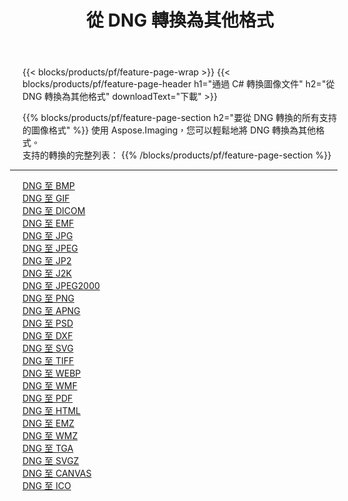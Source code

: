 ﻿---
title: 從 DNG 轉換為其他格式 
weight: 3920
url: /zh-hant/java/conversion/from/dng 
lang: zh-hant
langdirlevel: 2
locales: zh-hans,ja,it,ru,de,es,fr,nl,id,lt,pl,pt,vi,tr,ko,zh-hant,ar,hi,th,sv,cs,uk,he
description: 使用 Aspose.Imaging，您可以輕鬆地將 DNG 轉換為其他格式
---

{{< blocks/products/pf/feature-page-wrap >}}
{{< blocks/products/pf/feature-page-header h1="通過 C# 轉換圖像文件" h2="從 DNG 轉換為其他格式" downloadText="下載" >}}


{{% blocks/products/pf/feature-page-section  h2="要從 DNG 轉換的所有支持的圖像格式" %}}
使用 Aspose.Imaging，您可以輕鬆地將 DNG 轉換為其他格式。
<br/>
支持的轉換的完整列表：
{{% /blocks/products/pf/feature-page-section %}}
<div class="container-fluid productfamilypage bg-gray">
    <div class="convertypes bg-gray agp-content section">
        <div class="container">
		<hr style="margin-left:-20px;"/>
		<div class="row other-converters">
		    <div class='col-md-2 other-converter remove-lp remove-rp'><a href="/imaging/zh-hant/java/conversion/dng-to-bmp" >DNG 至 BMP</a></div><div class='col-md-2 other-converter remove-lp remove-rp'><a href="/imaging/zh-hant/java/conversion/dng-to-gif" >DNG 至 GIF</a></div><div class='col-md-2 other-converter remove-lp remove-rp'><a href="/imaging/zh-hant/java/conversion/dng-to-dicom" >DNG 至 DICOM</a></div><div class='col-md-2 other-converter remove-lp remove-rp'><a href="/imaging/zh-hant/java/conversion/dng-to-emf" >DNG 至 EMF</a></div><div class='col-md-2 other-converter remove-lp remove-rp'><a href="/imaging/zh-hant/java/conversion/dng-to-jpg" >DNG 至 JPG</a></div><div class='col-md-2 other-converter remove-lp remove-rp'><a href="/imaging/zh-hant/java/conversion/dng-to-jpeg" >DNG 至 JPEG</a></div><div class='col-md-2 other-converter remove-lp remove-rp'><a href="/imaging/zh-hant/java/conversion/dng-to-jp2" >DNG 至 JP2</a></div><div class='col-md-2 other-converter remove-lp remove-rp'><a href="/imaging/zh-hant/java/conversion/dng-to-j2k" >DNG 至 J2K</a></div><div class='col-md-2 other-converter remove-lp remove-rp'><a href="/imaging/zh-hant/java/conversion/dng-to-jpeg2000" >DNG 至 JPEG2000</a></div><div class='col-md-2 other-converter remove-lp remove-rp'><a href="/imaging/zh-hant/java/conversion/dng-to-png" >DNG 至 PNG</a></div><div class='col-md-2 other-converter remove-lp remove-rp'><a href="/imaging/zh-hant/java/conversion/dng-to-apng" >DNG 至 APNG</a></div><div class='col-md-2 other-converter remove-lp remove-rp'><a href="/imaging/zh-hant/java/conversion/dng-to-psd" >DNG 至 PSD</a></div><div class='col-md-2 other-converter remove-lp remove-rp'><a href="/imaging/zh-hant/java/conversion/dng-to-dxf" >DNG 至 DXF</a></div><div class='col-md-2 other-converter remove-lp remove-rp'><a href="/imaging/zh-hant/java/conversion/dng-to-svg" >DNG 至 SVG</a></div><div class='col-md-2 other-converter remove-lp remove-rp'><a href="/imaging/zh-hant/java/conversion/dng-to-tiff" >DNG 至 TIFF</a></div><div class='col-md-2 other-converter remove-lp remove-rp'><a href="/imaging/zh-hant/java/conversion/dng-to-webp" >DNG 至 WEBP</a></div><div class='col-md-2 other-converter remove-lp remove-rp'><a href="/imaging/zh-hant/java/conversion/dng-to-wmf" >DNG 至 WMF</a></div><div class='col-md-2 other-converter remove-lp remove-rp'><a href="/imaging/zh-hant/java/conversion/dng-to-pdf" >DNG 至 PDF</a></div><div class='col-md-2 other-converter remove-lp remove-rp'><a href="/imaging/zh-hant/java/conversion/dng-to-html" >DNG 至 HTML</a></div><div class='col-md-2 other-converter remove-lp remove-rp'><a href="/imaging/zh-hant/java/conversion/dng-to-emz" >DNG 至 EMZ</a></div><div class='col-md-2 other-converter remove-lp remove-rp'><a href="/imaging/zh-hant/java/conversion/dng-to-wmz" >DNG 至 WMZ</a></div><div class='col-md-2 other-converter remove-lp remove-rp'><a href="/imaging/zh-hant/java/conversion/dng-to-tga" >DNG 至 TGA</a></div><div class='col-md-2 other-converter remove-lp remove-rp'><a href="/imaging/zh-hant/java/conversion/dng-to-svgz" >DNG 至 SVGZ</a></div><div class='col-md-2 other-converter remove-lp remove-rp'><a href="/imaging/zh-hant/java/conversion/dng-to-canvas" >DNG 至 CANVAS</a></div><div class='col-md-2 other-converter remove-lp remove-rp'><a href="/imaging/zh-hant/java/conversion/dng-to-ico" >DNG 至 ICO</a></div>
                </div>
        </div>
    </div>
</div>
<br/>

